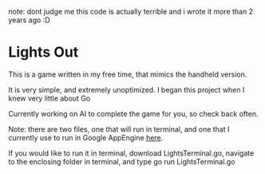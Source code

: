 note: dont judge me this code is actually terrible and i wrote it more than 2 years ago :D

# Lights Out

This is a game written in my free time, that mimics the handheld version.

It is very simple, and extremely unoptimized. I began this project when I knew very little about Go

Currently working on AI to complete the game for you, so check back often.

Note: there are two files, one that will run in terminal, and one that I currently use to run in Google AppEngine [here](http://lights-outg.appspot.com).

If you would like to run it in terminal, download LightsTerminal.go, navigate to the enclosing folder in terminal, and type go run LightsTerminal.go
